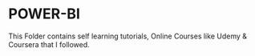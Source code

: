 # POWER-BI
This Folder contains self learning tutorials, Online Courses like Udemy &amp; Coursera that I followed.
